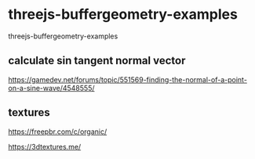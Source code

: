 # threejs-buffergeometry-examples
threejs-buffergeometry-examples


## calculate sin tangent normal vector

https://gamedev.net/forums/topic/551569-finding-the-normal-of-a-point-on-a-sine-wave/4548555/

## textures

https://freepbr.com/c/organic/

https://3dtextures.me/